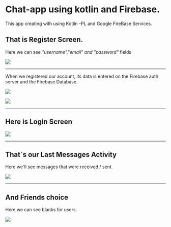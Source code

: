 # Chat-app using kotlin and Firebase.


This app creating with using Kotlin -PL and Google FireBase Services.

## That is Register Screen. 
Here we can see _"username","email" and "password"_ fields

![](https://sun9-6.userapi.com/sfUVetxGCCHzNjWa4mWASv_aDi4ZNJznow_7Qg/p1wRbfvtPZE.jpg  )

***

When we registered our account, its data is entered on the Firebase auth server and the Firebase Database.

![](https://sun9-44.userapi.com/laVS0qJNjcd7aYXQWTJpblkr15fDnJbz_deK7w/XMIwCxzeSOg.jpg)

![](https://sun9-48.userapi.com/rU0P6L96BmvImRoCKgT9hgl3zYkpKxLQCJDg3g/NWGvg1y3huo.jpg)

***

## Here is Login Screen

![](https://sun9-49.userapi.com/66KwomYXJvj7FV3cNH4uhI1qOW2tKytpoGlhSw/x4OlzkwZ6Xo.jpg)

***

## That`s our Last Messages Activity

Here we`ll see messages that were received / sent.

![](https://sun9-20.userapi.com/uBezPR1At8dCfhnKimu3H-PBtXTut-AC59lytQ/h-QI0CUZrtc.jpg)

***

## And Friends choice

Here we can see blanks for users.

![]( https://sun9-16.userapi.com/pCRnNsX0Y575aQOEQgwC1h4GWeoJnqs3CohE2A/fGSf9Xvk9AI.jpg)
